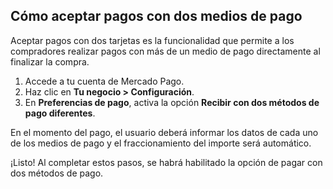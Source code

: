 ## Cómo aceptar pagos con dos medios de pago

Aceptar pagos con dos tarjetas es la funcionalidad que permite a los compradores realizar pagos con más de un medio de pago directamente al finalizar la compra.

1. Accede a tu cuenta de Mercado Pago.
2. Haz clic en **Tu negocio > Configuración**. 
3. En **Preferencias de pago**, activa la opción **Recibir con dos métodos de pago diferentes**.

En el momento del pago, el usuario deberá informar los datos de cada uno de los medios de pago y el fraccionamiento del importe será automático.

¡Listo! Al completar estos pasos, se habrá habilitado la opción de pagar con dos métodos de pago.